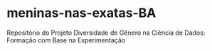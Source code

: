 # meninas-nas-exatas-BA
Repositório do Projeto Diversidade de Gênero na Ciência de Dados: Formação com Base na Experimentação
